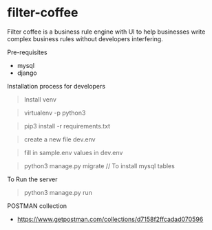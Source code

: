 # filter-coffee
Filter coffee is a business rule engine with UI to help businesses write complex business rules without developers interfering. 


Pre-requisites
- mysql 
- django 


Installation process for developers

> Install venv 

> virtualenv -p python3

> pip3 install -r requirements.txt 

> create a new file dev.env 

> fill in sample.env values in dev.env

> python3 manage.py migrate // To install mysql tables 

To Run the server 

> python3 manage.py run 


POSTMAN collection 
- https://www.getpostman.com/collections/d7158f2ffcadad070596
